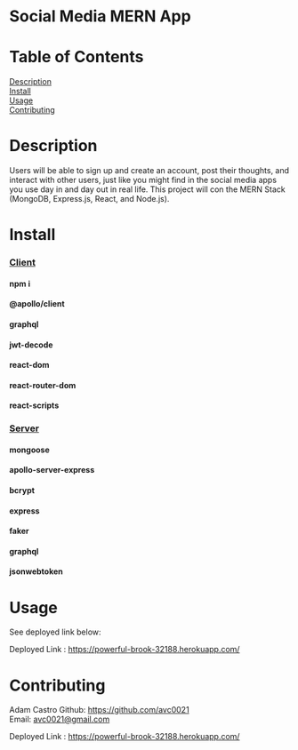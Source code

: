 # Social Media MERN App

# Table of Contents
  
  [Description](#description)</br>
  [Install](#install)</br>
  [Usage](#usage)</br>
  [Contributing](#contributing)</br>

# Description
Users will be able to sign up and create an account, post their thoughts, and interact with other users, just like you might find in the social media apps you use day in and day out in real life. This project will con the MERN Stack (MongoDB, Express.js, React, and Node.js).

# Install

### <ins>Client</ins> 
#### npm i
#### @apollo/client
#### graphql
#### jwt-decode
#### react-dom
#### react-router-dom
#### react-scripts

### <ins>Server</ins> 
#### mongoose
#### apollo-server-express
#### bcrypt
#### express
#### faker
#### graphql
#### jsonwebtoken

# Usage
See deployed link below:

Deployed Link : https://powerful-brook-32188.herokuapp.com/

# Contributing
Adam Castro
Github: https://github.com/avc0021</br>
Email: avc0021@gmail.com


Deployed Link : https://powerful-brook-32188.herokuapp.com/
